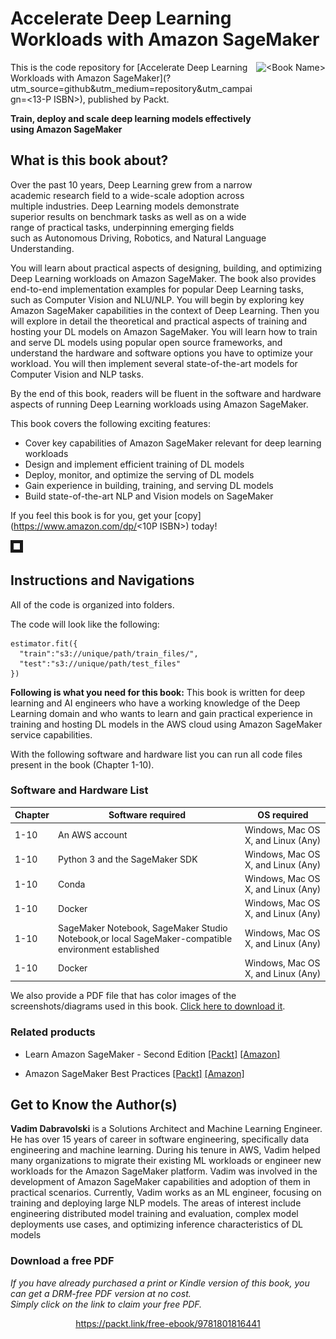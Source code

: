 # Accelerate Deep Learning Workloads with Amazon SageMaker

<a href="<Packtpub book link>?utm_source=github&utm_medium=repository&utm_campaign=<13-P ISBN>"><img src="https://static.packt-cdn.com/products/<13-P ISBN>/cover/smaller" alt="<Book Name>" height="256px" align="right"></a>

This is the code repository for [Accelerate Deep Learning Workloads with Amazon SageMaker](<Packtpub book link>?utm_source=github&utm_medium=repository&utm_campaign=<13-P ISBN>), published by Packt.

**Train, deploy and scale deep learning models effectively using Amazon SageMaker**

## What is this book about?
Over the past 10 years, Deep Learning grew from a narrow academic research field to a wide-scale adoption across multiple industries. Deep Learning models demonstrate superior results on benchmark tasks as well as on a wide range of practical tasks, underpinning emerging fields such as Autonomous Driving, Robotics, and Natural Language Understanding.

You will learn about practical aspects of designing, building, and optimizing Deep Learning workloads on Amazon SageMaker. The book also provides end-to-end implementation examples for popular Deep Learning tasks, such as Computer Vision and NLU/NLP. You will begin by exploring key Amazon SageMaker capabilities in the context of Deep Learning. Then you will explore in detail the theoretical and practical aspects of training and hosting your DL models on Amazon SageMaker. You will learn how to train and serve DL models using popular open source frameworks, and understand the hardware and software options you have to optimize your workload. You will then implement several state-of-the-art models for Computer Vision and NLP tasks.

By the end of this book, readers will be fluent in the software and hardware aspects of running Deep Learning workloads using Amazon SageMaker.

This book covers the following exciting features: 
* Cover key capabilities of Amazon SageMaker relevant for deep learning workloads
* Design and implement efficient training of DL models
* Deploy, monitor, and optimize the serving of DL models
* Gain experience in building, training, and serving DL models
* Build state-of-the-art NLP and Vision models on SageMaker

If you feel this book is for you, get your [copy](https://www.amazon.com/dp/<10P ISBN>) today!

<a href="https://www.packtpub.com/?utm_source=github&utm_medium=banner&utm_campaign=GitHubBanner"><img src="https://raw.githubusercontent.com/PacktPublishing/GitHub/master/GitHub.png" alt="https://www.packtpub.com/" border="5" /></a>

## Instructions and Navigations
All of the code is organized into folders.

The code will look like the following:
```
estimator.fit({
  "train":"s3://unique/path/train_files/",
  "test":"s3://unique/path/test_files"
})
```

**Following is what you need for this book:**
This book is written for deep learning and AI engineers who have a working knowledge of the Deep Learning domain and who wants to learn and gain practical experience in training and hosting DL models in the AWS cloud using Amazon SageMaker service capabilities.	

With the following software and hardware list you can run all code files present in the book (Chapter 1-10).

### Software and Hardware List

| Chapter  | Software required                                                                    | OS required                        |
| -------- | -------------------------------------------------------------------------------------| -----------------------------------|
|  		1-10   |   				An AWS account			                                            			  | Windows, Mac OS X, and Linux (Any) |
|  1-10        |   					Python 3 and the SageMaker SDK																        |  Windows, Mac OS X, and Linux (Any)|
|  1-10        |   				Conda																                                    |    Windows, Mac OS X, and Linux (Any)|
|  1-10        |   				Docker                                                                    |  Windows, Mac OS X, and Linux (Any)|
|  1-10        |  SageMaker Notebook, SageMaker Studio Notebook,or local SageMaker-compatible environment established  |Windows, Mac OS X, and Linux (Any)|
|  1-10        |   				Docker                                                                    |      Windows, Mac OS X, and Linux (Any)|                   

We also provide a PDF file that has color images of the screenshots/diagrams used in this book. [Click here to download it](https://packt.link/FXLPc).


### Related products <Other books you may enjoy>
* Learn Amazon SageMaker - Second Edition [[Packt]](https://www.packtpub.com/product/learn-amazon-sagemaker/9781801817950?_ga=2.179427490.76977997.1664775610-1347501151.1654864057) [[Amazon]](https://www.amazon.com/dp/1801817952)

* Amazon SageMaker Best Practices [[Packt]](https://www.packtpub.com/product/amazon-sagemaker-best-practices/9781801070522?_ga=2.182828192.76977997.1664775610-1347501151.1654864057) [[Amazon]](https://www.amazon.com/dp/1801070520)

## Get to Know the Author(s)
**Vadim Dabravolski**  is a Solutions Architect and Machine Learning Engineer. He has over 15 years of career in software engineering, specifically data engineering and machine learning. During his tenure in AWS, Vadim helped many organizations to migrate their existing ML workloads or engineer new workloads for the Amazon SageMaker platform. Vadim was involved in the development of Amazon SageMaker capabilities and adoption of them in practical scenarios.
Currently, Vadim works as an ML engineer, focusing on training and deploying large NLP models. The areas of interest include engineering distributed model training and evaluation, complex model deployments use cases, and optimizing inference characteristics of DL models
### Download a free PDF

 <i>If you have already purchased a print or Kindle version of this book, you can get a DRM-free PDF version at no cost.<br>Simply click on the link to claim your free PDF.</i>
<p align="center"> <a href="https://packt.link/free-ebook/9781801816441">https://packt.link/free-ebook/9781801816441 </a> </p>